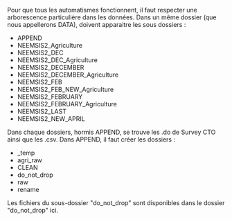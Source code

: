 Pour que tous les automatismes fonctionnent, il faut respecter une arborescence particulière dans les données.
Dans un même dossier (que nous appellerons DATA), doivent apparaitre les sous dossiers :
  - APPEND
  - NEEMSIS2_Agriculture
  - NEEMSIS2_DEC
  - NEEMSIS2_DEC_Agriculture
  - NEEMSIS2_DECEMBER
  - NEEMSIS2_DECEMBER_Agriculture
  - NEEMSIS2_FEB
  - NEEMSIS2_FEB_NEW_Agriculture
  - NEEMSIS2_FEBRUARY
  - NEEMSIS2_FEBRUARY_Agriculture
  - NEEMSIS2_LAST
  - NEEMSIS2_NEW_APRIL

Dans chaque dossiers, hormis APPEND, se trouve les .do de Survey CTO ainsi que les .csv.
Dans APPEND, il faut créer les dossiers :
  - _temp
  - agri_raw
  - CLEAN
  - do_not_drop
  - raw
  - rename

Les fichiers du sous-dossier "do_not_drop" sont disponibles dans le dossier "do_not_drop" ici.
